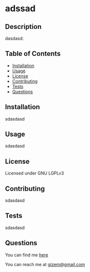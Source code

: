 # adssad
## Description
dasdasd:


## Table of Contents

- [Installation](#installation)
- [Usage](#usage)
- [License](#license)
- [Contributing](#contributing)
- [Tests](#tests)
- [Questions](#questions)


## Installation
sdasdasd


## Usage
sdasdasd



## License
Licensed under GNU LGPLv3

## Contributing
sdasdasd


## Tests
sdasdasd


## Questions
You can find me [here](https://github.com/gizem)

You can reach me at gizem@gmail.com